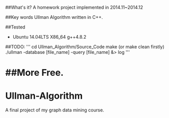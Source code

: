 ##What's it?
A homework project implemented in 2014.11~2014.12

##Key words
Ullman Algorithm written in C++. 

##Tested
- Ubuntu 14.04LTS X86_64 g++4.8.2

##TODO:
'''
cd Ullman_Algorithm/Source_Code
make (or make clean firstly)
./ullman -database [file_name] -query [file_name] &> log
'''

##More
Free.
=======
# Ullman-Algorithm
A final project  of my graph data mining course.
